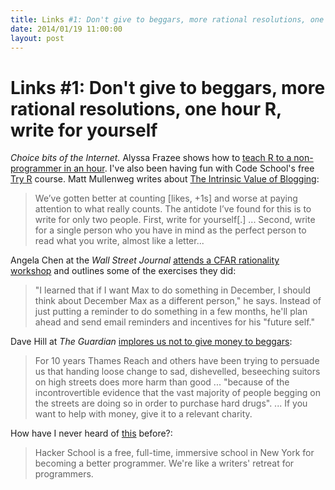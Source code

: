```yaml
---
title: Links #1: Don't give to beggars, more rational resolutions, one hour R, write for yourself
date: 2014/01/19 11:00:00
layout: post
---
```

# Links #1: Don't give to beggars, more rational resolutions, one hour R, write for yourself

_Choice bits of the Internet._ Alyssa Frazee shows how to [teach R to a non-programmer in an hour](http://alyssafrazee.com/introducing-R.html). I've also been having fun with Code School's free [Try R](http://tryr.codeschool.com/) course. Matt Mullenweg writes about [The Intrinsic Value of Blogging](http://ma.tt/2014/01/intrinsic-blogging/): 

> We’ve gotten better at counting [likes, +1s] and worse at paying attention to what really counts. The antidote I’ve found for this is to write for only two people. First, write for yourself[.] ... Second, write for a single person who you have in mind as the perfect person to read what you write, almost like a letter...

Angela Chen at the _Wall Street Journal_ [attends a CFAR rationality workshop](http://online.wsj.com/news/articles/SB10001424052702303453004579290510733740616) and outlines some of the exercises they did: 

> "I learned that if I want Max to do something in December, I should think about December Max as a different person," he says. Instead of just putting a reminder to do something in a few months, he'll plan ahead and send email reminders and incentives for his "future self."

Dave Hill at _The Guardian_ [implores us not to give money to beggars](http://www.theguardian.com/commentisfree/2013/dec/06/dont-give-money-beggars-help-them): 

> For 10 years Thames Reach and others have been trying to persuade us that handing loose change to sad, dishevelled, beseeching suitors on high streets does more harm than good ... "because of the incontrovertible evidence that the vast majority of people begging on the streets are doing so in order to purchase hard drugs". ... If you want to help with money, give it to a relevant charity.

How have I never heard of [this](https://www.hackerschool.com/about) before?: 

> Hacker School is a free, full-time, immersive school in New York for becoming a better programmer. We're like a writers' retreat for programmers.
